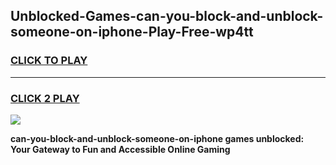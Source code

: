 
## Unblocked-Games-can-you-block-and-unblock-someone-on-iphone-Play-Free-wp4tt
<h3>
<a href="https://premium76.site?title=can-you-block-and-unblock-someone-on-iphone&ref=21A">CLICK TO PLAY</a></h3>
<hr>

<h3>
<a href="https://premium76.site?title=can-you-block-and-unblock-someone-on-iphone&ref=21A">CLICK 2 PLAY</a>
  
</h3>

<a href="https://premium76.site?title=can-you-block-and-unblock-someone-on-iphone&ref=21A"><img src="https://clearcache.store/games.png"></a>


**can-you-block-and-unblock-someone-on-iphone games unblocked: Your Gateway to Fun and Accessible Online Gaming**
